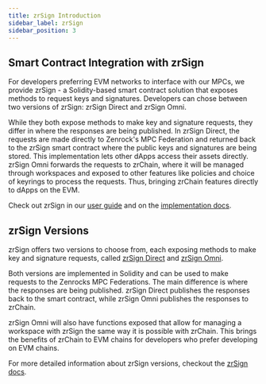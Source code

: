 ```yaml
---
title: zrSign Introduction
sidebar_label: zrSign
sidebar_position: 3
---
```


## Smart Contract Integration with zrSign

For developers preferring EVM networks to interface with our MPCs, we provide zrSign - a Solidity-based smart contract solution that exposes methods to request keys and signatures. Developers can chose between two versions of zrSign: zrSign Direct and zrSign Omni. 

While they both expose methods to make key and signature requests, they differ in where the responses are being published. In zrSign Direct, the requests are made directly to Zenrock's MPC Federation and returned back to the zrSign smart contract where the public keys and signatures are being stored. This implementation lets other dApps access their assets directly. zrSign Omni forwards the requests to zrChain, where it will be managed through workspaces and exposed to other features like policies and choice of keyrings to process the requests. Thus, bringing zrChain features directly to dApps on the EVM.

Check out zrSign in our [user guide](../testnet-guides/zrSign/zrSign.md) and on the [implementation docs](../zrSign/_category_.json). 

## zrSign Versions

zrSign offers two versions to choose from, each exposing methods to make key and signature requests, called [zrSign Direct](../zrSign/releases/zrSignDirect.md) and [zrSign Omni](../zrSign/releases/zrSignOmni.md).

Both versions are implemented in Solidity and can be used to make requests to the Zenrocks MPC Federations. The main difference is where the responses are being published. zrSign Direct publishes the responses back to the smart contract, while zrSign Omni publishes the responses to zrChain. 

zrSign Omni will also have functions exposed that allow for managing a workspace with zrSign the same way it is possible with zrChain. This brings the benefits of zrChain to EVM chains for developers who prefer developing on EVM chains. 

For more detailed information about zrSign versions, checkout the [zrSign docs](../zrSign//releases/_category_.json).